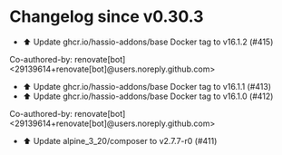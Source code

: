 # Changelog since v0.30.3
- ⬆️ Update ghcr.io/hassio-addons/base Docker tag to v16.1.2 (#415)

Co-authored-by: renovate[bot] <29139614+renovate[bot]@users.noreply.github.com> 
- ⬆️ Update ghcr.io/hassio-addons/base Docker tag to v16.1.1 (#413) 
- ⬆️ Update ghcr.io/hassio-addons/base Docker tag to v16.1.0 (#412)

Co-authored-by: renovate[bot] <29139614+renovate[bot]@users.noreply.github.com> 
- ⬆️ Update alpine_3_20/composer to v2.7.7-r0 (#411) 
